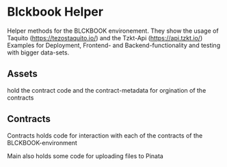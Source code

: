 # Blckbook Helper

Helper methods for the BLCKBOOK environement.
They show the usage of Taquito (https://tezostaquito.io/) and the Tzkt-Api (https://api.tzkt.io/)
Examples for Deployment, Frontend- and Backend-functionality and testing with bigger data-sets.

## Assets

hold the contract code and the contract-metadata for orgination of the contracts

## Contracts
Contracts holds code for interaction with each of the contracts of the BLCKBOOK-environment 

Main also holds some code for uploading files to Pinata
